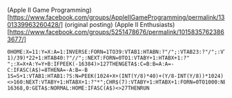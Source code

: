 (Apple II Game Programming)[https://www.facebook.com/groups/AppleIIGameProgramming/permalink/1301339963260428/] (original posting)
(Apple II Enthusiasts)[https://www.facebook.com/groups/5251478676/permalink/10158357623863677/]

```applesoft
0HOME:X=11:Y=X:A=1:INVERSE:FORN=1TO39:VTAB1:HTABN:?"/";:VTAB23:?"/";:VTAB((N-1)/39)*22+1:HTAB40:?"//";:NEXT:FORN=0TO1:VTABY+1:HTABX+1:?" ";:X=X+A:Y=Y+B:IFPEEK(-16384)>127THENGETA$:C=B:B=A:A=-C:IFASC(A$)=8THENA=-A:B=-B
1S=S+1:VTAB1:HTAB1:?S:N=PEEK(1024+X+(INT(Y/8)*40)+(Y/8-INT(Y/8))*1024)<>160:NEXT:VTABY+1:HTABX+1:?"*";CHR$(7):VTABY+1:HTABX+1:FORN=0TO1000:NEXT:POKE-16368,0:GETA$:NORMAL:HOME:IFASC(A$)<>27THENRUN
```
